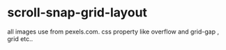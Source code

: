 # scroll-snap-grid-layout

all images use from pexels.com.
css property like overflow and grid-gap , grid etc..
